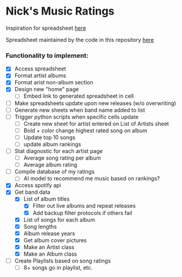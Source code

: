 # Nick's Music Ratings

Inspiration for spreadsheet [here](https://docs.google.com/spreadsheets/d/1xHZ8XMuCCnNd88tfcPiWxfFuq6EHfB9t3V-EMD7jm6M/edit?usp=sharing)

Spreadsheet maintained by the code in this repository [here](https://docs.google.com/spreadsheets/d/1Jc7roe2tmtVx-0hdn6DPI2zDh6NcPyWLBMVZN20a5WM/edit?usp=sharing)

### Functionality to implement:

- [x] Access spreadsheet
- [x] Format artist albums
- [x] Format arist non-album section
- [x] Design new "home" page
    - [ ] Embed link to generated spreadsheet in cell
- [ ] Make spreadsheets update upon new releases (w/o overwriting)
- [ ] Generate new sheets when band name added to list
- [ ] Trigger python scripts when specific cells update
    - [ ] Create new sheet for artist entered on List of Artists sheet
    - [ ] Bold + color change highest rated song on album
    - [ ] Update top 10 songs
    - [ ] update album rankings
- [ ] Stat diagnostic for each artist page
    - [ ] Average song rating per album
    - [ ] Average album rating
- [ ] Compile database of my ratings
    - [ ] AI model to recommend me music based on rankings?
- [x] Access spotify api
- [x] Get band data
    - [x] List of album titles
        - [x] Filter out live albums and repeat releases
        - [x] Add backup filter protocols if others fail
    - [x] List of songs for each album
    - [x] Song lengths
    - [x] Album release years
    - [x] Get album cover pictures
    - [x] Make an Artist class
    - [x] Make an Album class
- [ ] Create Playlists based on song ratings
    - [ ] 8+ songs go in playlist, etc.